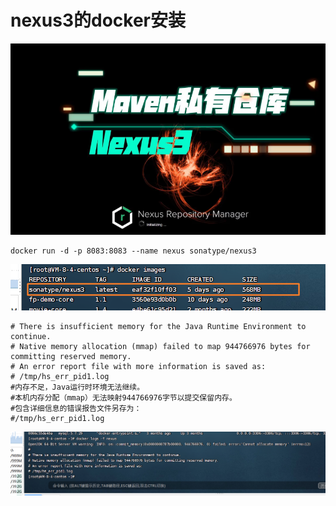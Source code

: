 # nexus3的docker安装



![image-20240416201157989](01nexus3的docker安装.assets/image-20240416201157989.png)





```
docker run -d -p 8083:8083 --name nexus sonatype/nexus3
```

![image-20240416201721094](01nexus3的docker安装.assets/image-20240416201721094.png)



```
# There is insufficient memory for the Java Runtime Environment to continue.
# Native memory allocation (mmap) failed to map 944766976 bytes for committing reserved memory.
# An error report file with more information is saved as:
# /tmp/hs_err_pid1.log
#内存不足，Java运行时环境无法继续。
#本机内存分配（mmap）无法映射944766976字节以提交保留内存。
#包含详细信息的错误报告文件另存为：
#/tmp/hs_err_pid1.log
```

![image-20240416203606815](01nexus3的docker安装.assets/image-20240416203606815.png)























